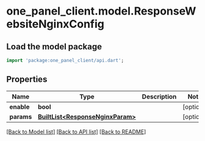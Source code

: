 # one_panel_client.model.ResponseWebsiteNginxConfig

## Load the model package
```dart
import 'package:one_panel_client/api.dart';
```

## Properties
Name | Type | Description | Notes
------------ | ------------- | ------------- | -------------
**enable** | **bool** |  | [optional] 
**params** | [**BuiltList&lt;ResponseNginxParam&gt;**](ResponseNginxParam.md) |  | [optional] 

[[Back to Model list]](../README.md#documentation-for-models) [[Back to API list]](../README.md#documentation-for-api-endpoints) [[Back to README]](../README.md)


